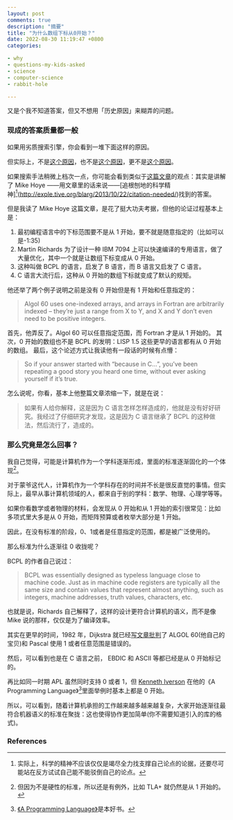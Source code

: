 ```yaml
---
layout: post
comments: true
description: "摘要"
title: "为什么数组下标从0开始？"
date: 2022-08-30 11:19:47 +0800
categories: 

- why
- questions-my-kids-asked
- science
- computer-science
- rabbit-hole

---
```


又是个我不知道答案，但又不想用「历史原因」来糊弄的问题。

### 现成的答案质量都一般

如果用劣质搜索引擎，你会看到一堆下面这样的原因。

但实际上，不是[这个原因](https://cloud.tencent.com/developer/article/1359222)，也不是[这个原因](https://mendylee.gitbooks.io/geeker-study-courses/content/zhuan-ye-ji-chu-pian/li-lun-xue-ke/shu-ju-jie-gou-yu-suan-fa/shu-zu-ff1a-wei-shi-yao-shu-zu-de-xia-biao-cong-0-kai-shi-bian-hao-ff1f.html)，更不是[这个原因](https://segmentfault.com/a/1190000020843066)。

如果搜索手法稍微上档次一点，你可能会看到类似于[这篇文章](http://cenalulu.github.io/linux/why-array-start-from-zero/)的观点：其实是讲解了 Mike Hoye ——用文章里的话来说——[追根刨地的科学精神][^0](http://exple.tive.org/blarg/2013/10/22/citation-needed/)找到的答案。

但是我读了 Mike Hoye 这篇文章，是花了挺大功夫考据，但他的论证过程基本上是：

1. 最初编程语言中的下标范围要不是从 1 开始，要不就是随意指定的（比如可以是-1:35)
2. Martin Richards 为了设计一种 IBM 7094 上可以快速编译的专用语言，做了大量优化，其中一个就是让数组下标变成从 0 开始。
3. 这种叫做 BCPL 的语言，启发了 B 语言，而 B 语言又启发了 C 语言。
4. C 语言大流行后，这种从 0 开始的数组下标就变成了默认的规矩。

他还举了两个例子说明之前是没有 0 开始但是有 1 开始和任意指定的：

> Algol 60 uses one-indexed arrays, and arrays in Fortran are arbitrarily indexed – they’re just a range from X to Y, and X and Y don’t even need to be positive integers.

首先，他弄反了。Algol 60 可以任意指定范围，而 Fortran 才是从 1 开始的。
其次，0 开始的数组也不是 BCPL 的发明：LISP 1.5 这些更早的语言都有从 0 开始的数组。
最后，这个论述方式让我读他有一段话的时候有点懵：

> So if your answer started with “because in C…”, you’ve been repeating a good story you heard one time, without ever asking yourself if it’s true. 

怎么说呢，你看，基本上他整篇文章浓缩一下，就是在说：

> 如果有人给你解释，这是因为 C 语言怎样怎样造成的，他就是没有好好研究。我经过了仔细研究才发现，这是因为 C 语言继承了 BCPL 的这种做法，然后流行了，造成的。


### 那么究竟是怎么回事？

我自己觉得，可能是计算机作为一个学科逐渐形成，里面的标准逐渐固化的一个体现[^1]。

对于蒙爷这代人，计算机作为一个学科存在的时间并不长是很反直觉的事情。但实际上，最早从事计算机领域的人，都来自于别的学科：数学、物理、心理学等等。

如果你看数学或者物理的材料，会发现从 0 开始和从 1 开始的索引很常见：比如多项式里大多是从 0 开始，而矩阵预算或者枚举大部分是 1 开始。

因此，在没有标准的阶段，0、1或者是任意指定的范围，都是被广泛使用的。

那么标准为什么逐渐往 0 收拢呢？

BCPL 的作者自己说过：

> BCPL was essentially designed as typeless language close to machine code. Just as in machine code registers are typically all the same size and contain values that represent almost anything, such as integers, machine addresses, truth values, characters, etc. 

也就是说，Richards 自己解释了，这样的设计更符合计算机的语义，而不是像 Mike 说的那样，仅仅是为了编译效率。

其实在更早的时间，1982 年，Dijkstra 就已经[写文章批判](https://www.cs.utexas.edu/users/EWD/transcriptions/EWD08xx/EWD831.html)了 ALGOL 60(他自己的宝贝)和 Pascal 使用 1 或者任意范围是错误的。

然后，可以看到也是在 C 语言之前， EBDIC 和 ASCII 等都已经是从 0 开始标记的。

再比如同一时期 APL 虽然同时支持 0 或者 1，但 [Kenneth Iverson](https://en.wikipedia.org/wiki/Kenneth_E._Iverson) 在他的《A Programming Language》[^2]里面举例时基本上都是 0 开始。

所以，可以看到，随着计算机承担的工作越来越多越来越复杂，大家开始逐渐往最符合机器语义的标准在聚拢：这也使得协作更加简单(你不需要知道引入的库的格式)。

### References

[^0]: 实际上，科学的精神不应该仅仅是竭尽全力找支撑自己论点的论据，还要尽可能站在反方试试自己能不能驳倒自己的论点。
[^1]: 但因为不是硬性的标准，所以还是有例外，比如 TLA+ 就仍然是从 1 开始的。
[^2]: [《A Programming Language》](https://www.amazon.com/Programming-Language-Kenneth-Iverson/dp/0471430145#:~:text=Iverson%2C%20explores%20how%20programming%20language,explicit%20and%20concise%20programming%20languages)是本好书。